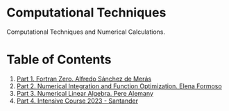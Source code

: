 # Computational Techniques

Computational Techniques and Numerical Calculations.

# Table of Contents
1. [Part 1. Fortran Zero. Alfredo Sánchez de Merás](https://github.com/jaqg/Computational_Techniques/tree/main/part-1-Alfredo)
2. [Part 2. Numerical Integration and Function Optimization. Elena Formoso](#Part-2)
3. [Part 3. Numerical Linear Algebra. Pere Alemany](#Part-3)
4. [Part 4. Intensive Course 2023 - Santander](#Intensive-course)
